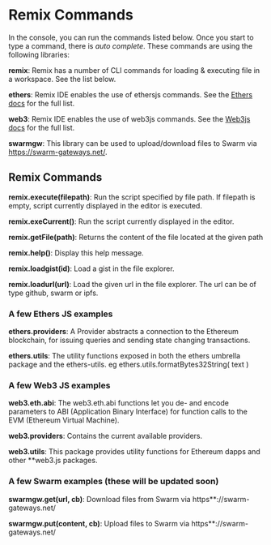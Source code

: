 # Remix Commands

In the console, you can run the commands listed below. Once you start to type a command, there is _auto complete_. These commands are using the following libraries:

**remix**: Remix has a number of CLI commands for loading & executing file in a workspace. See the list below.

**ethers**: Remix IDE enables the use of ethersjs commands. See the [Ethers docs](https://docs.ethers.io/) for the full list.

**web3**: Remix IDE enables the use of web3js commands. See the [Web3js docs](https://web3js.readthedocs.io/) for the full list.

**swarmgw**: This library can be used to upload/download files to Swarm via https://swarm-gateways.net/.

## Remix Commands

**remix.execute(filepath)**: Run the script specified by file path. If filepath is empty, script currently displayed in the editor is executed.

**remix.exeCurrent()**: Run the script currently displayed in the editor.

**remix.getFile(path)**: Returns the content of the file located at the given path

**remix.help()**: Display this help message.

**remix.loadgist(id)**: Load a gist in the file explorer.

**remix.loadurl(url)**: Load the given url in the file explorer. The url can be of type github, swarm or ipfs.

### A few Ethers JS examples

**ethers.providers**: A Provider abstracts a connection to the Ethereum blockchain, for issuing queries and sending state changing transactions.

**ethers.utils**: The utility functions exposed in both the ethers umbrella package and the ethers-utils. eg ethers.utils.formatBytes32String( text )

### A few Web3 JS examples

**web3.eth.abi**: The web3.eth.abi functions let you de- and encode parameters to ABI (Application Binary Interface) for function calls to the EVM (Ethereum Virtual Machine).

**web3.providers**: Contains the current available providers.

**web3.utils**: This package provides utility functions for Ethereum dapps and other \*\*web3.js packages.

### A few Swarm examples (these will be updated soon)

**swarmgw.get(url, cb)**: Download files from Swarm via https\*\*://swarm-gateways.net/

**swarmgw.put(content, cb)**: Upload files to Swarm via https\*\*://swarm-gateways.net/
